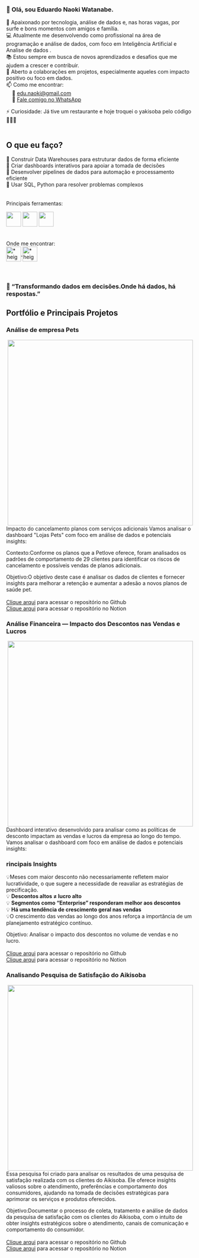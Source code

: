 ### 👋 Olá, sou Eduardo Naoki Watanabe.
🌊 Apaixonado por tecnologia, análise de dados e, nas horas vagas, por surfe e bons momentos com amigos e família.<br>
💻 Atualmente me desenvolvendo como profissional na área de programação e análise de dados, com foco em Inteligência Artificial e Analise de dados .<br>
📚 Estou sempre em busca de novos aprendizados e desafios que me ajudem a crescer e contribuir.<br>
🤝 Aberto a colaborações em projetos, especialmente aqueles com impacto positivo ou foco em dados. <br>
📫 Como me encontrar:  
&nbsp;&nbsp;&nbsp;&nbsp;📧 edu.naoki@gmail.com  
&nbsp;&nbsp;&nbsp;&nbsp;📱 <a href="https://wa.me/5548991249313" target="_blank">Fale comigo no WhatsApp</a>


⚡ Curiosidade: Já tive um restaurante e hoje troquei o yakisoba pelo código 🍜👨‍💻
<br><br>

 ## O que eu faço?
🔹 Construir Data Warehouses para estruturar dados de forma eficiente<br>
🔹 Criar dashboards interativos para apoiar a tomada de decisões<br>
🔹 Desenvolver pipelines de dados para automação e processamento eficiente<br>
🔹 Usar SQL, Python para resolver problemas complexos<br>
<br><br>
Principais ferramentas:
<div>
  <img height="40" width="40" src="https://github.com/BruceFonseca2/Portfolio/blob/main/linguagens/python.png?raw=true">
  <img height="40" width="40" src="https://github.com/BruceFonseca2/Portfolio/blob/main/linguagens/sql.png?raw=true">
  <img height="40" width="40" src="https://github.com/BruceFonseca2/Portfolio/blob/main/linguagens/power%20bi.png?raw=true">
</div>
<br><br>
Onde me encontrar:
<div>
  <a href="https://www.eduardonaokiwatanabe.com/" target="_blank">
    <img align="center" alt="* height="40" width="40"
    src="https://github.com/BruceFonseca/Portfolio/blob/main/social%20icons/web-link.png?raw=true">
  </a>
  <a href="www.linkedin.com/in/eduardo-watanabe-b7b0b61a2">
    <img align="center" alt="*  height="40" width="40" 
    src="https://github.com/BruceFonseca2/Portfolio/blob/main/social%20icons/linkedin.png?raw=true">
  </a>
  
</div><br><br>

### 🧠  “Transformando dados em decisões.Onde há dados, há respostas.”

## Portfólio e Principais Projetos
### Análise de empresa Pets
<img align="right" width="500" src="https://github.com/dunaoki/Imagens/blob/main/Captura%20de%20Tela%202025-05-03%20%C3%A0s%2023.18.55.png?raw=true">

Impacto do cancelamento planos com serviços adicionais
Vamos analisar o dashboard "Lojas Pets" com foco em análise de dados e potenciais insights:

Contexto:Conforme os planos que a Petlove oferece, foram analisados os padrões de comportamento de 29 clientes para identificar os riscos de cancelamento e possíveis vendas de planos adicionais.

Objetivo:O objetivo deste case é analisar os dados de clientes e fornecer insights para melhorar a retenção e aumentar a adesão a novos planos de saúde pet.
<br>
<br>
<a href= "https://github.com/dunaoki/Projeto-Power-BI-Pets"> Clique arqui</a>
para acessar o repositório no Github<br>
<a href= "https://bolder-ice-30c.notion.site/Desenvolvendo-dashboard-em-Power-BI-1d54a17cfd55800cadd6c33a0fc104ed"> Clique arqui</a>
para acessar o repositório no Notion<br>

### Análise Financeira — Impacto dos Descontos nas Vendas e Lucros
<img align="right" width="500" src="https://github.com/dunaoki/Imagens/blob/main/Captura%20de%20Tela%202025-05-11%20%C3%A0s%2018.18.26.png?raw=true">

Dashboard interativo desenvolvido para analisar como as políticas de desconto impactam as vendas e lucros da empresa ao longo do tempo.
Vamos analisar o dashboard com foco em análise de dados e potenciais insights:
### **rincipais Insights**

💡Meses com maior desconto não necessariamente refletem maior lucratividade, o que sugere a necessidade de reavaliar as estratégias de precificação.<br>
💡 **Descontos altos ≠ lucro alto**<br>
💡 **Segmentos como “Enterprise” responderam melhor aos descontos**<br>
💡 **Há uma tendência de crescimento geral nas vendas**<br>
💡O crescimento das vendas ao longo dos anos reforça a importância de um planejamento estratégico contínuo.

Objetivo: Analisar o impacto dos descontos no volume de vendas e no lucro.
<br>
<br>
<a href= "https://github.com/dunaoki/Analise-Financeira-Descontos-x-Lucros.git"> Clique arqui</a>
para acessar o repositório no Github<br>
<a href= "https://bolder-ice-30c.notion.site/Projeto-An-lise-Financeira-Impacto-dos-Descontos-nas-Vendas-e-Lucros-1e94a17cfd5580f393c1d5249c0e40a7?pvs=4"> Clique arqui</a>
para acessar o repositório no Notion<br>

### Analisando Pesquisa de Satisfação do Aikisoba
<img align="right" width="500" src="https://github.com/dunaoki/Imagens/blob/main/Captura%20de%20Tela%202025-05-04%20%C3%A0s%2014.42.47.png?raw=true">

Essa pesquisa foi criado para analisar os resultados de uma pesquisa de satisfação realizada com os clientes do Aikisoba. Ele oferece insights valiosos sobre o atendimento, preferências e comportamento dos consumidores, ajudando na tomada de decisões estratégicas para aprimorar os serviços e produtos oferecidos.


Objetivo:Documentar o processo de coleta, tratamento e análise de dados da pesquisa de satisfação com os clientes do Aikisoba, com o intuito de obter insights estratégicos sobre o atendimento, canais de comunicação e comportamento do consumidor.
<br>
<br>
<a href= "https://github.com/dunaoki/Pesquisa-Aikisoba"> Clique arqui</a>
para acessar o repositório no Github<br>
<a href= "https://www.notion.so/Pesquisa-de-Satisfa-o-Aikisoba-Documenta-o-1e94a17cfd5580539529d1bec34df47b?pvs=12"> Clique arqui</a>
para acessar o repositório no Notion<br>

<!-- Você pode adicionar badges ou estatísticas do GitHub abaixo, se quiser -->

<!--
![Estatísticas do GitHub](https://github-readme-stats.vercel.app/api?username=dunaoki&show_icons=true&theme=radical)
-->

<!---
dunaoki/dunaoki is a ✨ special ✨ repository because its `README.md` (this file) appears on your GitHub profile.
You can click the Preview link to take a look at your changes.
--->
